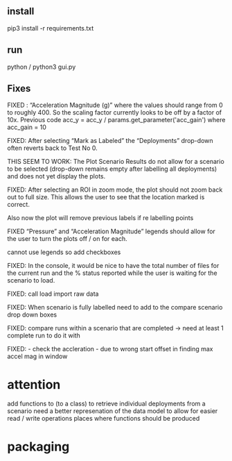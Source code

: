 ## install
pip3 install -r requirements.txt

## run
python / python3 gui.py

## Fixes


FIXED : “Acceleration Magnitude (g)” where the values should range from 0 to roughly 400. So the scaling factor currently looks to be off by a factor of 10x.
Previous code acc_y = acc_y / params.get_parameter('acc_gain') where acc_gain = 10

FIXED: After selecting “Mark as Labeled” the “Deployments” drop-down often reverts back to Test No 0.

THIS SEEM TO WORK: The Plot Scenario Results do not allow for a scenario to be selected (drop-down remains empty after labelling all deployments) and does not yet display the plots.

FIXED: After selecting an ROI in zoom mode, the plot should not zoom back out to full size. This allows the user to see that the location marked is correct.

Also now the plot will remove previous labels if re labelling points


FIXED “Pressure” and “Acceleration Magnitude” legends should allow for the user to turn the plots off / on for each.

cannot use legends so add checkboxes

FIXED: In the console, it would be nice to have the total number of files for the current run and the % status reported while the user is waiting for the scenario to load.

FIXED: call load import raw data 

FIXED: When scenario is fully labelled need to add to the compare scenario drop down boxes

FIXED: compare runs within a scenario that are completed -> need at least 1 complete run to do it with

FIXED: - check the accleration - due to wrong start offset in finding max accel mag in window



# attention
add functions to (to a class) to retrieve individual deployments from a scenario
need a better represenation of the data model to allow for easier read / write operations
places where functions should be produced

# packaging 